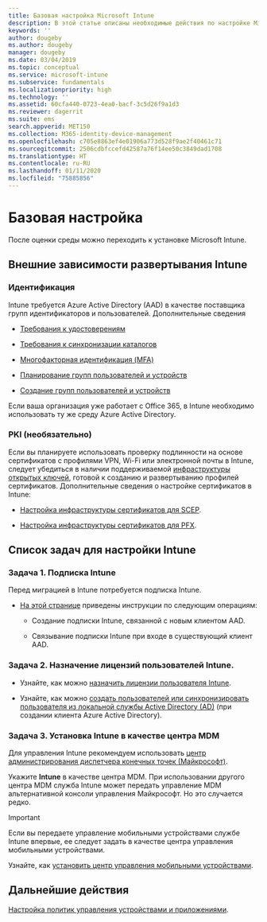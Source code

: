 ```yaml
---
title: Базовая настройка Microsoft Intune
description: В этой статье описаны необходимые действия по настройке Microsoft Intune.
keywords: ''
author: dougeby
ms.author: dougeby
manager: dougeby
ms.date: 03/04/2019
ms.topic: conceptual
ms.service: microsoft-intune
ms.subservice: fundamentals
ms.localizationpriority: high
ms.technology: ''
ms.assetid: 60cfa440-0723-4ea0-bacf-3c5d26f9a1d3
ms.reviewer: dagerrit
ms.suite: ems
search.appverid: MET150
ms.collection: M365-identity-device-management
ms.openlocfilehash: c705e8863ef4e01906a773d528f9ae2f40461c71
ms.sourcegitcommit: 2506cdbfccefd42587a76f14ee50c3849dad1708
ms.translationtype: HT
ms.contentlocale: ru-RU
ms.lasthandoff: 01/11/2020
ms.locfileid: "75885856"
---
```

# <a name="basic-setup"></a>Базовая настройка

После оценки среды можно переходить к установке Microsoft Intune.

## <a name="external-dependencies-for-an-intune-deployment"></a>Внешние зависимости развертывания Intune

### <a name="identity"></a>Идентификация

Intune требуется Azure Active Directory (AAD) в качестве поставщика групп идентификаторов и пользователей. Дополнительные сведения

- [Требования к удостоверениям](https://docs.microsoft.com/azure/active-directory/active-directory-hybrid-identity-design-considerations-overview#design-considerations-overview)

- [Требования к синхронизации каталогов](https://docs.microsoft.com/azure/active-directory/active-directory-hybrid-identity-design-considerations-directory-sync-requirements)

- [Многофакторная идентификация (MFA)](https://docs.microsoft.com/azure/active-directory/authentication/concept-mfa-howitworks)

- [Планирование групп пользователей и устройств](users-add.md)

- [Создание групп пользователей и устройств](groups-get-started.md)

Если ваша организация уже работает с Office 365, в Intune необходимо использовать ту же среду Azure Active Directory.

### <a name="pki-optional"></a>PKI (необязательно)

Если вы планируете использовать проверку подлинности на основе сертификатов с профилями VPN, Wi-Fi или электронной почты в Intune, следует убедиться в наличии поддерживаемой [инфраструктуры открытых ключей](../protect/certificates-configure.md), готовой к созданию и развертыванию профилей сертификатов. Дополнительные сведения о настройке сертификатов в Intune:

- [Настройка инфраструктуры сертификатов для SCEP](/intune/certificates-scep-configure).

- [Настройка инфраструктуры сертификатов для PFX](/intune/certficates-pfx-configure).


## <a name="task-list-for-an-intune-setup"></a>Список задач для настройки Intune

### <a name="task-1-intune-subscription"></a>Задача 1. Подписка Intune

Перед миграцией в Intune потребуется подписка Intune.

- [На этой странице](https://admin.microsoft.com/Signup/Signup.aspx?OfferId=40BE278A-DFD1-470a-9EF7-9F2596EA7FF9&dl=INTUNE_A&ali=1#0) приведены инструкции по следующим операциям:

  - Создание подписки Intune, связанной с новым клиентом AAD.

  - Связывание подписки Intune при входе в существующий клиент AAD.

### <a name="task-2-assign-intune-user-licenses"></a>Задача 2. Назначение лицензий пользователей Intune.

- Узнайте, как можно [назначить лицензии пользователя Intune](licenses-assign.md).

- Узнайте, как можно [создать пользователей или синхронизировать пользователя из локальной службы Active Directory (AD)](https://docs.microsoft.com/azure/active-directory/connect/active-directory-aadconnect) (при создании клиента Azure Active Directory).

### <a name="task-3-set-your-mdm-authority-to-intune"></a>Задача 3. Установка Intune в качестве центра MDM

Для управления Intune рекомендуем использовать [центр администрирования диспетчера конечных точек (Майкрософт)](https://go.microsoft.com/fwlink/?linkid=2109431).

Укажите **Intune** в качестве центра MDM. При использовании другого центра MDM служба Intune может передать управление MDM альтернативной консоли управления Майкрософт. Но это случается редко.

> [!IMPORTANT]
> Если вы передаете управление мобильными устройствами службе Intune впервые, ее следует задать в качестве центра управления мобильными устройствами.

Узнайте, как [установить центр управления мобильными устройствами](mdm-authority-set.md).

## <a name="next-step"></a>Дальнейшие действия

[Настройка политик управления устройствами и приложениями](../migration-guide-configure-policies.md).
